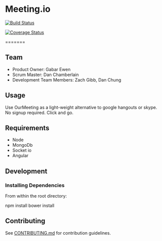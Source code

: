 Meeting.io
======

[![Build Status](https://travis-ci.org/HRR1-ddgz/webrtc.svg?branch=master)](https://travis-ci.org/HRR1-ddgz/webrtc)

[![Coverage Status](https://img.shields.io/coveralls/HRR1-ddgz/webrtc.svg)](https://coveralls.io/r/HRR1-ddgz/webrtc)

=======

## Team

  - Product Owner: Gabar Ewen
  - Scrum Master: Dan Chamberlain
  - Development Team Members: Zach Gibb, Dan Chung

## Usage

Use OurMeeting as a light-weight alternative to google hangouts or skype. No signup required. Click and go.

## Requirements

- Node
- MongoDb
- Socket io
- Angular

## Development

### Installing Dependencies

From within the root directory:

npm install
bower install

## Contributing

See [CONTRIBUTING.md](CONTRIBUTING.md) for contribution guidelines.